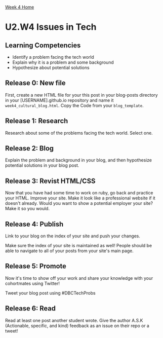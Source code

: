 [Week 4 Home](./)

# U2.W4 Issues in Tech

## Learning Competencies
- Identify a problem facing the tech world
- Explain why it is a problem and some background
- Hypothesize about potential solutions

## Release 0: New file

First, create a new HTML file for your this post in your blog-posts directory in your [USERNAME].github.io repository and name it `week4_cultural_blog.html`. Copy the Code from your `blog_template`. 

## Release 1: Research
Research about some of the problems facing the tech world. Select one. 

## Release 2: Blog
Explain the problem and background in your blog, and then hypothesize potential solutions in your blog post. 

## Release 3: Revist HTML/CSS
Now that you have had some time to work on ruby, go back and practice your HTML. Improve your site. Make it look like a professional website if it doesn't already. Would you want to show a potential employer your site? Make it so you would. 

## Release 4: Publish
Link to your blog on the index of your site and push your changes. 

Make sure the index of your site is maintained as well! People should be able to navigate to all of your posts from your site's main page. 

## Release 5: Promote

Now it's time to show off your work and share your knowledge with your cohortmates using Twitter! 

Tweet your blog post using #DBCTechProbs

## Release 6: Read

Read at least one post another student wrote. Give the author A.S.K (Actionable, specific, and kind) feedback as an issue on their repo or a tweet! 
